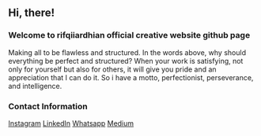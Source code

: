 ## Hi, there!

### Welcome to rifqiiardhian official creative website github page
Making all to be flawless and structured. In the words above, why should everything be perfect and structured? When your work is satisfying, not only for yourself but also for others, it will give you pride and an appreciation that I can do it. So i have a motto, perfectionist, perseverance, and intelligence.

### Contact Information
[Instagram](https://instagram.com/rifqiiardhian/)
[LinkedIn](https://linkedin.com/in/rifqiiardhian/)
[Whatsapp](https://wa.me/+6281334457150)
[Medium](https://rifqiardhian.medium.com/)
